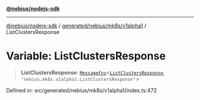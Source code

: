[**@nebius/nodejs-sdk**](../../../../../README.md)

---

[@nebius/nodejs-sdk](../../../../../README.md) / [generated/nebius/mk8s/v1alpha1](../README.md) / ListClustersResponse

# Variable: ListClustersResponse

> **ListClustersResponse**: [`MessageFns`](../../../../../runtime/protos/core/interfaces/MessageFns.md)\<[`ListClustersResponse`](../interfaces/ListClustersResponse.md), `"nebius.mk8s.v1alpha1.ListClustersResponse"`\>

Defined in: src/generated/nebius/mk8s/v1alpha1/index.ts:472
